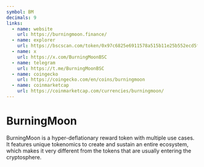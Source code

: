 ```yaml
---
symbol: BM
decimals: 9
links:
  - name: website
    url: https://burningmoon.finance/
  - name: explorer
    url: https://bscscan.com/token/0x97c6825e6911578a515b11e25b552ecd5fe58dba
  - name: x
    url: https://x.com/BurningMoonBSC
  - name: telegram
    url: https://t.me/BurningMoonBSC
  - name: coingecko
    url: https://coingecko.com/en/coins/burningmoon
  - name: coinmarketcap
    url: https://coinmarketcap.com/currencies/burningmoon/
---
```


# BurningMoon

BurningMoon is a hyper-deflationary reward token with multiple use cases. It features unique tokenomics to create and sustain an entire ecosystem, which makes it very different from the tokens that are usually entering the cryptosphere.
